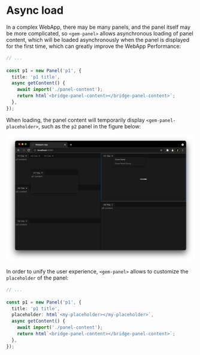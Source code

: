 # Async load

In a complex WebApp, there may be many panels, and the panel itself may be more complicated, so `<gem-panel>` allows asynchronous loading of panel content, which will be loaded asynchronously when the panel is displayed for the first time, which can greatly improve the WebApp Performance:

```ts
// ...

const p1 = new Panel('p1', {
  title: 'p1 title',
  async getContent() {
    await import('./panel-content');
    return html`<bridge-panel-content></bridge-panel-content>`;
  },
});
```

When loading, the panel content will temporarily display `<gem-panel-placeholder>`, such as the `p2` panel in the figure below:

![screenshot](https://raw.githubusercontent.com/mantou132/gem-panel/master/screenshots/style.png)

In order to unify the user experience, `<gem-panel>` allows to customize the `placeholder` of the panel:

```ts 5
// ...

const p1 = new Panel('p1', {
  title: 'p1 title',
  placeholder: html`<my-placeholder></my-placeholder>`,
  async getContent() {
    await import('./panel-content');
    return html`<bridge-panel-content></bridge-panel-content>`;
  },
});
```
